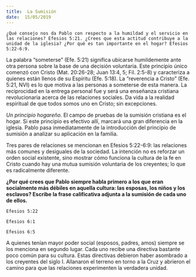```yaml
---
title:  La Sumisión
date:  15/05/2019
---
```


`¿Qué consejo nos da Pablo con respecto a la humildad y el servicio en las relaciones? Efesios 5:21. ¿Crees que esta actitud contribuye a la unidad de la iglesia? ¿Por qué es tan importante en el hogar? Efesios 5:22-6:9.`

La palabra “someterse” (Efe. 5:21) significa ubicarse humildemente ante otra persona sobre la base de una decisión voluntaria. Este principio único comenzó con Cristo (Mat. 20:26-28; Juan 13:4, 5; Fil. 2:5-8) y caracteriza a quienes están llenos de su Espíritu (Efe. 5:18). La “reverencia a Cristo” (Efe. 5:21, NVI) es lo que motiva a las personas a someterse de esta manera. La reciprocidad en la entrega personal fue y será una enseñanza cristiana revolucionaria acerca de las relaciones sociales. Da vida a la realidad espiritual de que todos somos uno en Cristo; sin excepciones.

_Un principio hogareño._ El campo de pruebas de la sumisión cristiana es el hogar. Si este principio es efectivo allí, marcará una gran diferencia en la iglesia. Pablo pasa inmediatamente de la introducción del principio de sumisión a analizar su aplicación en la familia.

Tres pares de relaciones se mencionan en Efesios 5:22-6:9: las relaciones más comunes y desiguales de la sociedad. La intención no es reforzar un orden social existente, sino mostrar cómo funciona la cultura de la fe en Cristo cuando hay una mutua sumisión voluntaria de los creyentes; lo que es radicalmente diferente.

**¿Por qué crees que Pablo siempre habla primero a los que eran socialmente más débiles en aquella cultura: las esposas, los niños y los esclavos? Escribe la frase calificativa adjunta a la sumisión de cada uno de ellos.**

`Efesios 5:22`

`Efesios 6:1`

`Efesios 6:5`

A quienes tenían mayor poder social (esposos, padres, amos) siempre se los menciona en segundo lugar. Cada uno recibe una directiva bastante poco común para su cultura. Estas directivas debieron haber asombrado a los creyentes del siglo I. Allanaron el terreno en torno a la Cruz y abrieron el camino para que las relaciones experimenten la verdadera unidad.
